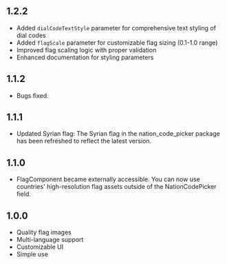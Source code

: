 ## 1.2.2
- Added `dialCodeTextStyle` parameter for comprehensive text styling of dial codes
- Added `flagScale` parameter for customizable flag sizing (0.1-1.0 range)
- Improved flag scaling logic with proper validation
- Enhanced documentation for styling parameters

## 1.1.2
- Bugs fixed.

## 1.1.1
- Updated Syrian flag: The Syrian flag in the nation_code_picker package has been refreshed to reflect the latest version.

## 1.1.0
- FlagComponent became externally accessible. You can now use countries' high-resolution flag assets outside of the NationCodePicker field.

## 1.0.0
- Quality flag images
- Multi-language support
- Customizable UI
- Simple use

